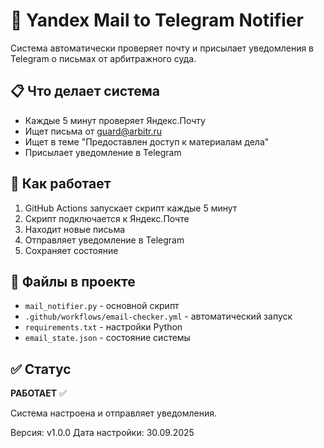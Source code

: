 # 🔔 Yandex Mail to Telegram Notifier

Система автоматически проверяет почту и присылает уведомления в Telegram о письмах от арбитражного суда.

## 📋 Что делает система

- Каждые 5 минут проверяет Яндекс.Почту
- Ищет письма от guard@arbitr.ru
- Ищет в теме "Предоставлен доступ к материалам дела"
- Присылает уведомление в Telegram

## 🚀 Как работает

1. GitHub Actions запускает скрипт каждые 5 минут
2. Скрипт подключается к Яндекс.Почте
3. Находит новые письма
4. Отправляет уведомление в Telegram
5. Сохраняет состояние

## 📁 Файлы в проекте

- `mail_notifier.py` - основной скрипт
- `.github/workflows/email-checker.yml` - автоматический запуск
- `requirements.txt` - настройки Python
- `email_state.json` - состояние системы

## ✅ Статус

**РАБОТАЕТ** ✅

Система настроена и отправляет уведомления.

Версия: v1.0.0
Дата настройки: 30.09.2025